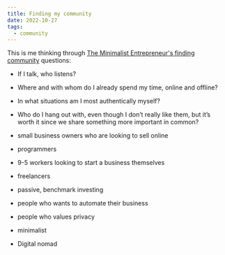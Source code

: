 ```yaml
---
title: Finding my community
date: 2022-10-27
tags:
  - community
---
```


This is me thinking through [The Minimalist Entrepreneur's finding community](221026-1522-minimalist-entrepreneur.md) questions:

- If I talk, who listens?
- Where and with whom do I already spend my time, online and offline?
- In what situations am I most authentically myself?
- Who do I hang out with, even though I don’t really like them, but it’s worth it since we share something more important in common?

- small business owners who are looking to sell online
- programmers
- 9-5 workers looking to start a business themselves
- freelancers
- passive, benchmark investing
- people who wants to automate their business
- people who values privacy
- minimalist
- Digital nomad
